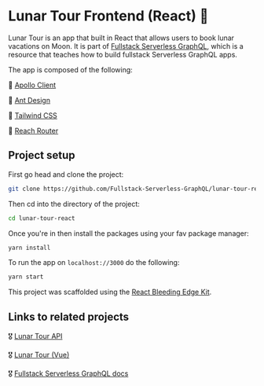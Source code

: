 # Lunar Tour Frontend (React) 🐳

Lunar Tour is an app that built in React that allows users to book lunar vacations on Moon. It is part of [Fullstack Serverless GraphQL](https://fullstack-serverless-graphql.netlify.com/), which is a resource that teaches how to build fullstack Serverless GraphQL apps.

The app is composed of the following:

🍯 [Apollo Client](https://www.apollographql.com/apollo-client)

🍯 [Ant Design](https://ant.design/)

🍯 [Tailwind CSS](https://tailwindcss.com/)

🍯 [Reach Router](https://reach.tech/router/)

## Project setup

First go head and clone the project:

```bash
git clone https://github.com/Fullstack-Serverless-GraphQL/lunar-tour-react
```

Then cd into the directory of the project:

```bash
cd lunar-tour-react
```

Once you're in then install the packages using your fav package manager:

```bash
yarn install
```

To run the app on `localhost://3000` do the following:

```bash
yarn start
```

This project was scaffolded using the [React Bleeding Edge Kit](https://github.com/AmoDinho/react-bleeding-edge-kit).

## Links to related projects

🎖️ [Lunar Tour API](https://github.com/Fullstack-Serverless-GraphQL/lunar-tour-api)

🎖️ [Lunar Tour (Vue)](https://github.com/Fullstack-Serverless-GraphQL/lunar-tour-frontend)

🎖️ [Fullstack Serverless GraphQL docs](https://github.com/Fullstack-Serverless-GraphQL/fullstack-serverless-graphql-docs)
